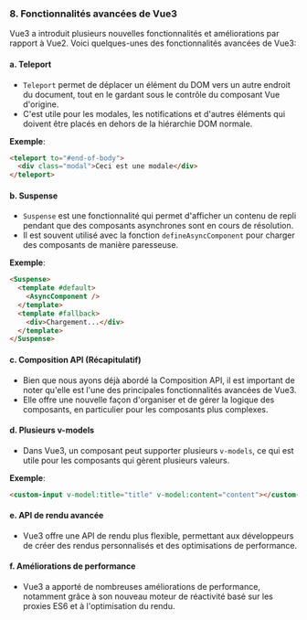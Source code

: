 ### 8. Fonctionnalités avancées de Vue3

Vue3 a introduit plusieurs nouvelles fonctionnalités et améliorations par rapport à Vue2. Voici quelques-unes des fonctionnalités avancées de Vue3:

#### a. Teleport
- `Teleport` permet de déplacer un élément du DOM vers un autre endroit du document, tout en le gardant sous le contrôle du composant Vue d'origine.
- C'est utile pour les modales, les notifications et d'autres éléments qui doivent être placés en dehors de la hiérarchie DOM normale.

**Exemple**:
```html
<teleport to="#end-of-body">
  <div class="modal">Ceci est une modale</div>
</teleport>
```

#### b. Suspense
- `Suspense` est une fonctionnalité qui permet d'afficher un contenu de repli pendant que des composants asynchrones sont en cours de résolution.
- Il est souvent utilisé avec la fonction `defineAsyncComponent` pour charger des composants de manière paresseuse.

**Exemple**:
```html
<Suspense>
  <template #default>
    <AsyncComponent />
  </template>
  <template #fallback>
    <div>Chargement...</div>
  </template>
</Suspense>
```

#### c. Composition API (Récapitulatif)
- Bien que nous ayons déjà abordé la Composition API, il est important de noter qu'elle est l'une des principales fonctionnalités avancées de Vue3.
- Elle offre une nouvelle façon d'organiser et de gérer la logique des composants, en particulier pour les composants plus complexes.

#### d. Plusieurs v-models
- Dans Vue3, un composant peut supporter plusieurs `v-models`, ce qui est utile pour les composants qui gèrent plusieurs valeurs.

**Exemple**:
```html
<custom-input v-model:title="title" v-model:content="content"></custom-input>
```

#### e. API de rendu avancée
- Vue3 offre une API de rendu plus flexible, permettant aux développeurs de créer des rendus personnalisés et des optimisations de performance.

#### f. Améliorations de performance
- Vue3 a apporté de nombreuses améliorations de performance, notamment grâce à son nouveau moteur de réactivité basé sur les proxies ES6 et à l'optimisation du rendu.